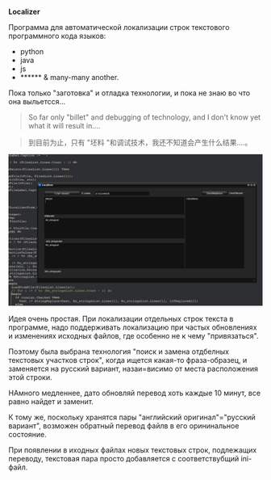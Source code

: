 **Localizer**

Программа для автоматической локализации строк текстового программного кода языков:

- python
- java
- js
- ****** & many-many another.

Пока только "заготовка" и отладка технологии, и пока не знаю во что она выльетсся...

>So far only "billet" and debugging of technology, and I don't know yet what it will result in....

>到目前为止，只有 "坯料 "和调试技术，我还不知道会产生什么结果....。

<p align="center">
    <img src="img/1.jpg"/>
</p>

Идея очень простая. При локализации отдельных строк текста в программе, надо поддерживать локализацию при частых обновлениях и изменениях исходных файлов, где особенно не к чему "привязаться".

Поэтому была выбрана технология "поиск и замена отдбелных текстовых участков строк", когда ищется какая-то фраза-образец, и заменяется на русский вариант, назаи=висимо от места расположения этой строки.

НАмного медленнее, дато обновляй перевод хоть каждые 10 минут, все равно найдет и заменит.

К тому же, поскольку хранятся пары "английский оригинал"="русский вариант", возможен обратный перевод файлв в его орининальное состояние.

При появлении в иходных файлах новых текстовых строк, подлежащих переводу, текстовая пара просто добавляется с соответствубщий ini-файл.
